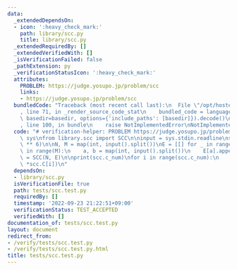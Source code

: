 ```yaml
---
data:
  _extendedDependsOn:
  - icon: ':heavy_check_mark:'
    path: library/scc.py
    title: library/scc.py
  _extendedRequiredBy: []
  _extendedVerifiedWith: []
  _isVerificationFailed: false
  _pathExtension: py
  _verificationStatusIcon: ':heavy_check_mark:'
  attributes:
    PROBLEM: https://judge.yosupo.jp/problem/scc
    links:
    - https://judge.yosupo.jp/problem/scc
  bundledCode: "Traceback (most recent call last):\n  File \"/opt/hostedtoolcache/PyPy/3.7.13/x64/site-packages/onlinejudge_verify/documentation/build.py\"\
    , line 71, in _render_source_code_stat\n    bundled_code = language.bundle(stat.path,\
    \ basedir=basedir, options={'include_paths': [basedir]}).decode()\n  File \"/opt/hostedtoolcache/PyPy/3.7.13/x64/site-packages/onlinejudge_verify/languages/python.py\"\
    , line 100, in bundle\n    raise NotImplementedError\nNotImplementedError\n"
  code: "# verification-helper: PROBLEM https://judge.yosupo.jp/problem/scc\nimport\
    \ sys\nfrom library.scc import SCC\n\ninput = sys.stdin.readline\nsys.setrecursionlimit(10\
    \ ** 6)\n\nN, M = map(int, input().split())\nE = [[] for _ in range(N)]\nfor _\
    \ in range(M):\n    a, b = map(int, input().split())\n    E[a].append(b)\nscc\
    \ = SCC(N, E)\n\nprint(scc.c_num)\nfor i in range(scc.c_num):\n    print(len(scc.C[i]),\
    \ *scc.C[i])\n"
  dependsOn:
  - library/scc.py
  isVerificationFile: true
  path: tests/scc.test.py
  requiredBy: []
  timestamp: '2022-09-23 21:22:51+09:00'
  verificationStatus: TEST_ACCEPTED
  verifiedWith: []
documentation_of: tests/scc.test.py
layout: document
redirect_from:
- /verify/tests/scc.test.py
- /verify/tests/scc.test.py.html
title: tests/scc.test.py
---
```

